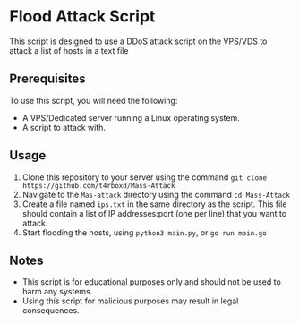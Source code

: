# Flood Attack Script

This script is designed to use a DDoS attack script on the VPS/VDS to attack a list of hosts in a text file

## Prerequisites

To use this script, you will need the following:

- A VPS/Dedicated server running a Linux operating system.
- A script to attack with.

## Usage

1. Clone this repository to your server using the command `git clone https://github.com/t4rboxd/Mass-Attack`
2. Navigate to the `Mas-attack` directory using the command `cd Mass-Attack`
3. Create a file named `ips.txt` in the same directory as the script. This file should contain a list of IP addresses:port (one per line) that you want to attack.
4. Start flooding the hosts, using `python3 main.py`, or `go run main.go`

## Notes

- This script is for educational purposes only and should not be used to harm any systems.
- Using this script for malicious purposes may result in legal consequences.
